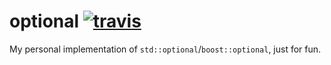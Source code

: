 optional [![travis](https://travis-ci.org/LB--/optional.svg?branch=optional)](https://travis-ci.org/LB--/optional)
========
My personal implementation of `std::optional`/`boost::optional`, just for fun.

